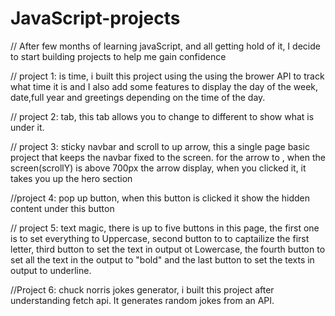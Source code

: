# JavaScript-projects

// After few months of learning javaScript, and all getting hold of it, I decide to start building projects to help me gain confidence 

// project 1: is time, i built this project using the using the brower API to track what time it is and I also add some features to display the day of the week, date,full year and greetings depending on the time of the day.

// project 2: tab, this tab allows you to change to different to show what is under it.


// project 3: sticky navbar and scroll to up arrow, this a single page basic project that keeps the navbar fixed to the screen. for the arrow to , when the screen(scrollY) is above 700px the arrow display, when you clicked it, it takes you up the hero section


//project 4: pop up button, when this button is clicked it show the hidden content under this button

// project 5: text magic, there is up to five buttons in this page, the first one is to set everything to Uppercase, second button to to captailize the first letter, third button to set the text in output ot Lowercase, the fourth button to set all the text in the output to "bold" and the last button to set the texts in output to underline. 


//Project 6: chuck norris jokes generator, i built this project after understanding fetch api. It generates random jokes from an API.